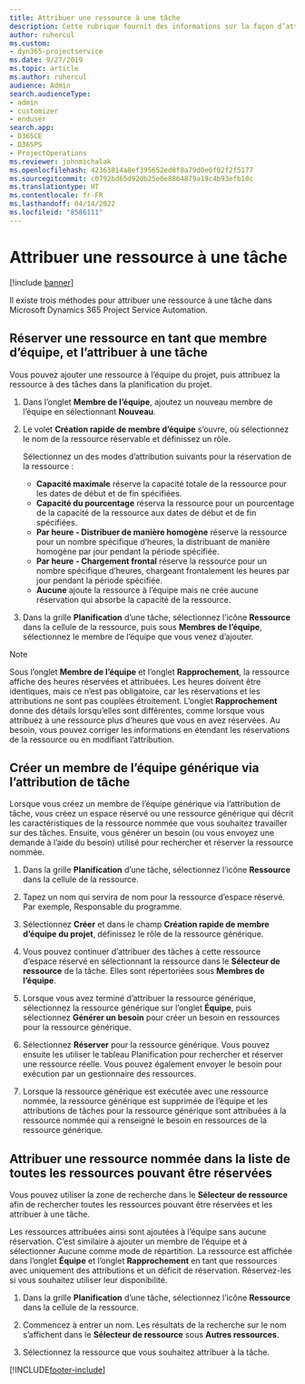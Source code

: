 ```yaml
---
title: Attribuer une ressource à une tâche
description: Cette rubrique fournit des informations sur la façon d’attribuer des ressources aux tâches.
author: ruhercul
ms.custom:
- dyn365-projectservice
ms.date: 9/27/2019
ms.topic: article
ms.author: ruhercul
audience: Admin
search.audienceType:
- admin
- customizer
- enduser
search.app:
- D365CE
- D365PS
- ProjectOperations
ms.reviewer: johnmichalak
ms.openlocfilehash: 42363814a8ef395652ed8f8a79d0e6f02f2f5177
ms.sourcegitcommit: c0792bd65d92db25e0e8864879a19c4b93efb10c
ms.translationtype: HT
ms.contentlocale: fr-FR
ms.lasthandoff: 04/14/2022
ms.locfileid: "8586111"
---
```

# <a name="assign-a-resource-to-a-task"></a>Attribuer une ressource à une tâche

[!include [banner](../includes/psa-now-project-operations.md)]

Il existe trois méthodes pour attribuer une ressource à une tâche dans Microsoft Dynamics 365 Project Service Automation.

## <a name="book-a-resource-as-a-team-member-and-then-assign-the-resource-to-a-task"></a>Réserver une ressource en tant que membre d’équipe, et l’attribuer à une tâche

Vous pouvez ajouter une ressource à l’équipe du projet, puis attribuez la ressource à des tâches dans la planification du projet.

1. Dans l’onglet **Membre de l’équipe**, ajoutez un nouveau membre de l’équipe en sélectionnant **Nouveau**. 

2. Le volet **Création rapide de membre d’équipe** s’ouvre, où sélectionnez le nom de la ressource réservable et définissez un rôle. 

    Sélectionnez un des modes d’attribution suivants pour la réservation de la ressource :

    - **Capacité maximale** réserve la capacité totale de la ressource pour les dates de début et de fin spécifiées.
    - **Capacité du pourcentage** réserva la ressource pour un pourcentage de la capacité de la ressource aux dates de début et de fin spécifiées.
    - **Par heure - Distribuer de manière homogène** réserve la ressource pour un nombre spécifique d’heures, la distribuant de manière homogène par jour pendant la période spécifiée.
    - **Par heure - Chargement frontal** réserve la ressource pour un nombre spécifique d’heures, chargeant frontalement les heures par jour pendant la période spécifiée.
    - **Aucune** ajoute la ressource à l’équipe mais ne crée aucune réservation qui absorbe la capacité de la ressource.

3. Dans la grille **Planification** d’une tâche, sélectionnez l’icône **Ressource** dans la cellule de la ressource, puis sous **Membres de l’équipe**, sélectionnez le membre de l’équipe que vous venez d’ajouter. 

> [!NOTE]
> Sous l’onglet **Membre de l’équipe** et l’onglet **Rapprochement**, la ressource affiche des heures réservées et attribuées. Les heures doivent être identiques, mais ce n’est pas obligatoire, car les réservations et les attributions ne sont pas couplées étroitement. L’onglet **Rapprochement** donne des détails lorsqu’elles sont différentes, comme lorsque vous attribuez à une ressource plus d’heures que vous en avez réservées. Au besoin, vous pouvez corriger les informations en étendant les réservations de la ressource ou en modifiant l’attribution.

## <a name="create-a-generic-team-member-through-task-assignment"></a>Créer un membre de l’équipe générique via l’attribution de tâche

Lorsque vous créez un membre de l’équipe générique via l’attribution de tâche, vous créez un espace réservé ou une ressource générique qui décrit les caractéristiques de la ressource nommée que vous souhaitez travailler sur des tâches. Ensuite, vous générer un besoin (ou vous envoyez une demande à l’aide du besoin) utilisé pour rechercher et réserver la ressource nommée.

1. Dans la grille **Planification** d’une tâche, sélectionnez l’icône **Ressource** dans la cellule de la ressource.

2. Tapez un nom qui servira de nom pour la ressource d’espace réservé. Par exemple, Responsable du programme.

3. Sélectionnez **Créer** et dans le champ **Création rapide de membre d’équipe du projet**, définissez le rôle de la ressource générique.

4. Vous pouvez continuer d’attribuer des tâches à cette ressource d’espace réservé en sélectionnant la ressource dans le **Sélecteur de ressource** de la tâche. Elles sont répertoriées sous **Membres de l’équipe**.

5. Lorsque vous avez terminé d’attribuer la ressource générique, sélectionnez la ressource générique sur l’onglet **Équipe**, puis sélectionnez **Générer un besoin** pour créer un besoin en ressources pour la ressource générique.

6. Sélectionnez **Réserver** pour la ressource générique. Vous pouvez ensuite les utiliser le tableau Planification pour rechercher et réserver une ressource réelle. Vous pouvez également envoyer le besoin pour exécution par un gestionnaire des ressources.

7. Lorsque la ressource générique est exécutée avec une ressource nommée, la ressource générique est supprimée de l’équipe et les attributions de tâches pour la ressource générique sont attribuées à la ressource nommée qui a renseigné le besoin en ressources de la ressource générique.

## <a name="assign-a-named-resource-from-the-list-of-all-bookable-resources"></a>Attribuer une ressource nommée dans la liste de toutes les ressources pouvant être réservées

Vous pouvez utiliser la zone de recherche dans le **Sélecteur de ressource** afin de rechercher toutes les ressources pouvant être réservées et les attribuer à une tâche.

Les ressources attribuées ainsi sont ajoutées à l’équipe sans aucune réservation. C’est similaire à ajouter un membre de l’équipe et à sélectionner Aucune comme mode de répartition. La ressource est affichée dans l’onglet **Équipe** et l’onglet **Rapprochement** en tant que ressources avec uniquement des attributions et un déficit de réservation. Réservez-les si vous souhaitez utiliser leur disponibilité.

1. Dans la grille **Planification** d’une tâche, sélectionnez l’icône **Ressource** dans la cellule de la ressource.

2. Commencez à entrer un nom. Les résultats de la recherche sur le nom s’affichent dans le **Sélecteur de ressource** sous **Autres ressources**.

3. Sélectionnez la ressource que vous souhaitez attribuer à la tâche.



[!INCLUDE[footer-include](../includes/footer-banner.md)]
